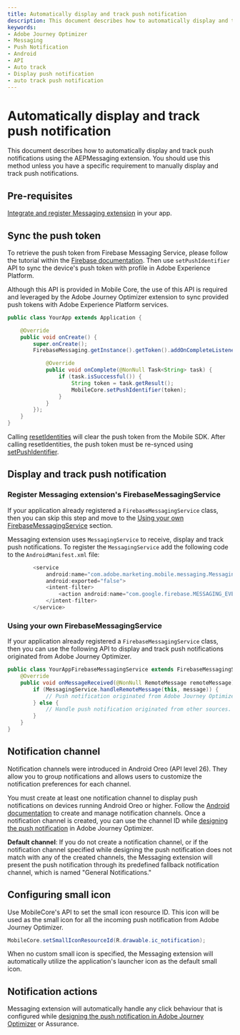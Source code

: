 ```yaml
---
title: Automatically display and track push notification
description: This document describes how to automatically display and track push notifications using the AEPMessaging extension. You should to use this method unless you have a specific requirement to manually display and track push notifications.
keywords:
- Adobe Journey Optimizer
- Messaging
- Push Notification
- Android
- API
- Auto track
- Display push notification
- auto track push notification
---
```


# Automatically display and track push notification

This document describes how to automatically display and track push notifications using the AEPMessaging extension. You should use this method unless you have a specific requirement to manually display and track push notifications.

## Pre-requisites

[Integrate and register Messaging extension](../../../index.md#implement-extension-in-mobile-app) in your app.

## Sync the push token

To retrieve the push token from Firebase Messaging Service, please follow the tutorial within the [Firebase documentation](https://firebase.google.com/docs/cloud-messaging/android/client#retrieve-the-current-registration-token). Then use `setPushIdentifier` API to sync the device's push token with profile in Adobe Experience Platform.

<InlineAlert variant="info" slots="text"/>

Although this API is provided in Mobile Core, the use of this API is required and leveraged by the Adobe Journey Optimizer extension to sync provided push tokens with Adobe Experience Platform services.

```java
public class YourApp extends Application {

    @Override
    public void onCreate() {
        super.onCreate();
        FirebaseMessaging.getInstance().getToken().addOnCompleteListener(new OnCompleteListener<String>() {

            @Override
            public void onComplete(@NonNull Task<String> task) {
                if (task.isSuccessful()) {
                    String token = task.getResult();
                    MobileCore.setPushIdentifier(token);
                }       
            }
        });
    }
}
```

<InlineAlert variant="info" slots="text"/>

Calling [resetIdentities](../../api-reference/#resetidentities) will clear the push token from the Mobile SDK. After calling resetIdentities, the push token must be re-synced using [setPushIdentifier](https://developer.adobe.com/client-sdks/home/base/mobile-core/api-reference/#setpushidentifier).

## Display and track push notification

### Register Messaging extension's FirebaseMessagingService

<InlineAlert variant="info" slots="text"/>

If your application already registered a `FirebaseMessagingService` class, then you can skip this step and move to the [Using your own FirebaseMessagingService](#using-your-own-firebasemessagingservice) section.

Messaging extension uses `MessagingService` to receive, display and track push notifications. To register the `MessagingService` add the following code to the `AndroidManifest.xml` file:

```java
        <service
            android:name="com.adobe.marketing.mobile.messaging.MessagingService"
            android:exported="false">
            <intent-filter>
                <action android:name="com.google.firebase.MESSAGING_EVENT" />
            </intent-filter>
        </service>
```

### Using your own FirebaseMessagingService

If your application already registered a `FirebaseMessagingService` class, then you can use the following API to display and track push notifications originated from Adobe Journey Optimizer.

```java
public class YourAppFirebaseMessagingService extends FirebaseMessagingService {
    @Override
    public void onMessageReceived(@NonNull RemoteMessage remoteMessage) {
        if (MessagingService.handleRemoteMessage(this, message)) {
            // Push notification originated from Adobe Journey Optimizer is handled by the Messaging extension.
        } else {
            // Handle push notification originated from other sources.
        }       
    }
}
```

## Notification channel

Notification channels were introduced in Android Oreo (API level 26). They allow you to group notifications and allows users to customize the notification preferences for each channel.

You must create at least one notification channel to display push notifications on devices running Android Oreo or higher. Follow the [Android documentation](https://developer.android.com/develop/ui/views/notifications/channels) to create and manage notification channels. Once a notification channel is created, you can use the channel ID while [designing the push notification](https://experienceleague.adobe.com/docs/journey-optimizer/using/push/design-push.html) in Adobe Journey Optimizer.

**Default channel**: If you do not create a notification channel, or if the notification channel specified while designing the push notification does not match with any of the created channels, the Messaging extension will present the push notification through its predefined fallback notification channel, which is named "General Notifications."

## Configuring small icon

Use MobileCore's API to set the small icon resource ID. This icon will be used as the small icon for all the incoming push notification from Adobe Journey Optimizer.

```java
MobileCore.setSmallIconResourceId(R.drawable.ic_notification);
```

When no custom small icon is specified, the Messaging extension will automatically utilize the application's launcher icon as the default small icon.

## Notification actions

Messaging extension will automatically handle any click behaviour that is configured while [designing the push notification in Adobe Journey Optimizer](https://experienceleague.adobe.com/docs/journey-optimizer/using/push/design-push.html) or Assurance.
